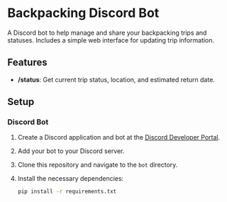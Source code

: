 # Backpacking Discord Bot

A Discord bot to help manage and share your backpacking trips and statuses. Includes a simple web interface for updating trip information.

## Features

- **/status**: Get current trip status, location, and estimated return date.

## Setup

### Discord Bot

1. Create a Discord application and bot at the [Discord Developer Portal](https://discord.com/developers/applications).
2. Add your bot to your Discord server.
3. Clone this repository and navigate to the `bot` directory.
4. Install the necessary dependencies:

   ```sh
   pip install -r requirements.txt
